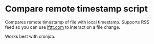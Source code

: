 Compare remote timestamp script
===============================

Compares remote timestamp of file with local timestamp. Supports RSS feed so you can use [ifttt.com](https://ifttt.com) to interact on a file change.

Works best with cronjob.